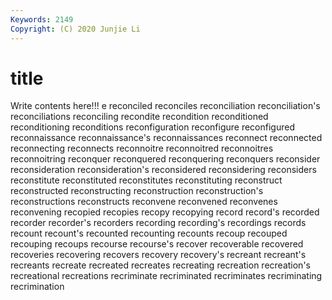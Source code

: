 ```yaml
---
Keywords: 2149
Copyright: (C) 2020 Junjie Li
---
```


# title

Write contents here!!!
e 
reconciled 
reconciles 
reconciliation 
reconciliation's 
reconciliations
reconciling 
recondite 
recondition 
reconditioned 
reconditioning 
reconditions 
reconfiguration 
reconfigure 
reconfigured 
reconnaissance
reconnaissance's 
reconnaissances 
reconnect 
reconnected 
reconnecting 
reconnects 
reconnoitre 
reconnoitred 
reconnoitres 
reconnoitring
reconquer 
reconquered 
reconquering 
reconquers 
reconsider 
reconsideration 
reconsideration's 
reconsidered 
reconsidering 
reconsiders
reconstitute 
reconstituted 
reconstitutes 
reconstituting 
reconstruct 
reconstructed 
reconstructing 
reconstruction 
reconstruction's 
reconstructions
reconstructs 
reconvene 
reconvened 
reconvenes 
reconvening 
recopied 
recopies 
recopy 
recopying 
record
record's 
recorded 
recorder 
recorder's 
recorders 
recording 
recording's 
recordings 
records 
recount
recount's 
recounted 
recounting 
recounts 
recoup 
recouped 
recouping 
recoups 
recourse 
recourse's
recover 
recoverable 
recovered 
recoveries 
recovering 
recovers 
recovery 
recovery's 
recreant 
recreant's
recreants 
recreate 
recreated 
recreates 
recreating 
recreation 
recreation's 
recreational 
recreations 
recriminate
recriminated 
recriminates 
recriminating 
recrimination 
